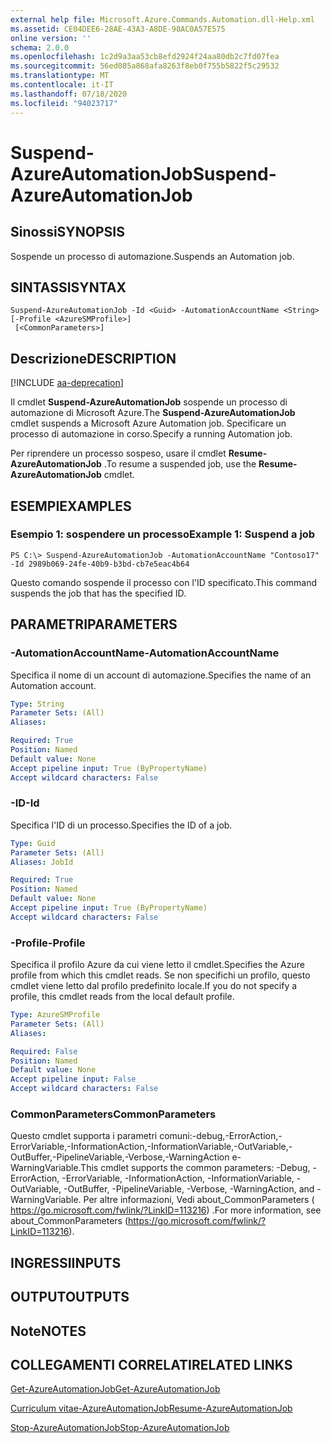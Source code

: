```yaml
---
external help file: Microsoft.Azure.Commands.Automation.dll-Help.xml
ms.assetid: CE04DEE6-28AE-43A3-A8DE-98AC0A57E575
online version: ''
schema: 2.0.0
ms.openlocfilehash: 1c2d9a3aa53cb8efd2924f24aa80db2c7fd07fea
ms.sourcegitcommit: 56ed085a868afa8263f8eb0f755b5822f5c29532
ms.translationtype: MT
ms.contentlocale: it-IT
ms.lasthandoff: 07/18/2020
ms.locfileid: "94023717"
---
```

# <span data-ttu-id="83b89-101">Suspend-AzureAutomationJob</span><span class="sxs-lookup"><span data-stu-id="83b89-101">Suspend-AzureAutomationJob</span></span>

## <span data-ttu-id="83b89-102">Sinossi</span><span class="sxs-lookup"><span data-stu-id="83b89-102">SYNOPSIS</span></span>

<span data-ttu-id="83b89-103">Sospende un processo di automazione.</span><span class="sxs-lookup"><span data-stu-id="83b89-103">Suspends an Automation job.</span></span>

## <span data-ttu-id="83b89-104">SINTASSI</span><span class="sxs-lookup"><span data-stu-id="83b89-104">SYNTAX</span></span>

```
Suspend-AzureAutomationJob -Id <Guid> -AutomationAccountName <String> [-Profile <AzureSMProfile>]
 [<CommonParameters>]
```

## <span data-ttu-id="83b89-105">Descrizione</span><span class="sxs-lookup"><span data-stu-id="83b89-105">DESCRIPTION</span></span>

[!INCLUDE [aa-deprecation](../include/aa-deprecation.md)]

<span data-ttu-id="83b89-106">Il cmdlet **Suspend-AzureAutomationJob** sospende un processo di automazione di Microsoft Azure.</span><span class="sxs-lookup"><span data-stu-id="83b89-106">The **Suspend-AzureAutomationJob** cmdlet suspends a Microsoft Azure Automation job.</span></span>
<span data-ttu-id="83b89-107">Specificare un processo di automazione in corso.</span><span class="sxs-lookup"><span data-stu-id="83b89-107">Specify a running Automation job.</span></span>

<span data-ttu-id="83b89-108">Per riprendere un processo sospeso, usare il cmdlet **Resume-AzureAutomationJob** .</span><span class="sxs-lookup"><span data-stu-id="83b89-108">To resume a suspended job, use the **Resume-AzureAutomationJob** cmdlet.</span></span>

## <span data-ttu-id="83b89-109">ESEMPI</span><span class="sxs-lookup"><span data-stu-id="83b89-109">EXAMPLES</span></span>

### <span data-ttu-id="83b89-110">Esempio 1: sospendere un processo</span><span class="sxs-lookup"><span data-stu-id="83b89-110">Example 1: Suspend a job</span></span>
```
PS C:\> Suspend-AzureAutomationJob -AutomationAccountName "Contoso17" -Id 2989b069-24fe-40b9-b3bd-cb7e5eac4b64
```

<span data-ttu-id="83b89-111">Questo comando sospende il processo con l'ID specificato.</span><span class="sxs-lookup"><span data-stu-id="83b89-111">This command suspends the job that has the specified ID.</span></span>

## <span data-ttu-id="83b89-112">PARAMETRI</span><span class="sxs-lookup"><span data-stu-id="83b89-112">PARAMETERS</span></span>

### <span data-ttu-id="83b89-113">-AutomationAccountName</span><span class="sxs-lookup"><span data-stu-id="83b89-113">-AutomationAccountName</span></span>
<span data-ttu-id="83b89-114">Specifica il nome di un account di automazione.</span><span class="sxs-lookup"><span data-stu-id="83b89-114">Specifies the name of an Automation account.</span></span>

```yaml
Type: String
Parameter Sets: (All)
Aliases: 

Required: True
Position: Named
Default value: None
Accept pipeline input: True (ByPropertyName)
Accept wildcard characters: False
```

### <span data-ttu-id="83b89-115">-ID</span><span class="sxs-lookup"><span data-stu-id="83b89-115">-Id</span></span>
<span data-ttu-id="83b89-116">Specifica l'ID di un processo.</span><span class="sxs-lookup"><span data-stu-id="83b89-116">Specifies the ID of a job.</span></span>

```yaml
Type: Guid
Parameter Sets: (All)
Aliases: JobId

Required: True
Position: Named
Default value: None
Accept pipeline input: True (ByPropertyName)
Accept wildcard characters: False
```

### <span data-ttu-id="83b89-117">-Profile</span><span class="sxs-lookup"><span data-stu-id="83b89-117">-Profile</span></span>
<span data-ttu-id="83b89-118">Specifica il profilo Azure da cui viene letto il cmdlet.</span><span class="sxs-lookup"><span data-stu-id="83b89-118">Specifies the Azure profile from which this cmdlet reads.</span></span>
<span data-ttu-id="83b89-119">Se non specifichi un profilo, questo cmdlet viene letto dal profilo predefinito locale.</span><span class="sxs-lookup"><span data-stu-id="83b89-119">If you do not specify a profile, this cmdlet reads from the local default profile.</span></span>

```yaml
Type: AzureSMProfile
Parameter Sets: (All)
Aliases: 

Required: False
Position: Named
Default value: None
Accept pipeline input: False
Accept wildcard characters: False
```

### <span data-ttu-id="83b89-120">CommonParameters</span><span class="sxs-lookup"><span data-stu-id="83b89-120">CommonParameters</span></span>
<span data-ttu-id="83b89-121">Questo cmdlet supporta i parametri comuni:-debug,-ErrorAction,-ErrorVariable,-InformationAction,-InformationVariable,-OutVariable,-OutBuffer,-PipelineVariable,-Verbose,-WarningAction e-WarningVariable.</span><span class="sxs-lookup"><span data-stu-id="83b89-121">This cmdlet supports the common parameters: -Debug, -ErrorAction, -ErrorVariable, -InformationAction, -InformationVariable, -OutVariable, -OutBuffer, -PipelineVariable, -Verbose, -WarningAction, and -WarningVariable.</span></span> <span data-ttu-id="83b89-122">Per altre informazioni, Vedi about_CommonParameters ( https://go.microsoft.com/fwlink/?LinkID=113216) .</span><span class="sxs-lookup"><span data-stu-id="83b89-122">For more information, see about_CommonParameters (https://go.microsoft.com/fwlink/?LinkID=113216).</span></span>

## <span data-ttu-id="83b89-123">INGRESSI</span><span class="sxs-lookup"><span data-stu-id="83b89-123">INPUTS</span></span>

## <span data-ttu-id="83b89-124">OUTPUT</span><span class="sxs-lookup"><span data-stu-id="83b89-124">OUTPUTS</span></span>

## <span data-ttu-id="83b89-125">Note</span><span class="sxs-lookup"><span data-stu-id="83b89-125">NOTES</span></span>

## <span data-ttu-id="83b89-126">COLLEGAMENTI CORRELATI</span><span class="sxs-lookup"><span data-stu-id="83b89-126">RELATED LINKS</span></span>

[<span data-ttu-id="83b89-127">Get-AzureAutomationJob</span><span class="sxs-lookup"><span data-stu-id="83b89-127">Get-AzureAutomationJob</span></span>](./Get-AzureAutomationJob.md)

[<span data-ttu-id="83b89-128">Curriculum vitae-AzureAutomationJob</span><span class="sxs-lookup"><span data-stu-id="83b89-128">Resume-AzureAutomationJob</span></span>](./Resume-AzureAutomationJob.md)

[<span data-ttu-id="83b89-129">Stop-AzureAutomationJob</span><span class="sxs-lookup"><span data-stu-id="83b89-129">Stop-AzureAutomationJob</span></span>](./Stop-AzureAutomationJob.md)



